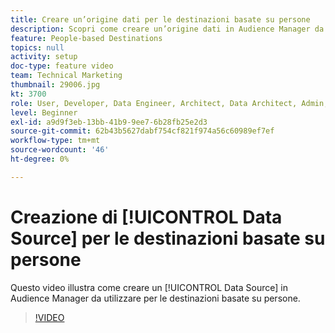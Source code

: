 ```yaml
---
title: Creare un’origine dati per le destinazioni basate su persone
description: Scopri come creare un’origine dati in Audience Manager da utilizzare per le destinazioni basate su persone.
feature: People-based Destinations
topics: null
activity: setup
doc-type: feature video
team: Technical Marketing
thumbnail: 29006.jpg
kt: 3700
role: User, Developer, Data Engineer, Architect, Data Architect, Admin, Leader
level: Beginner
exl-id: a9d9f3eb-13bb-41b9-9ee7-6b28fb25e2d3
source-git-commit: 62b43b5627dabf754cf821f974a56c60989ef7ef
workflow-type: tm+mt
source-wordcount: '46'
ht-degree: 0%

---
```


# Creazione di [!UICONTROL Data Source] per le destinazioni basate su persone

Questo video illustra come creare un [!UICONTROL Data Source] in Audience Manager da utilizzare per le destinazioni basate su persone.

>[!VIDEO](https://video.tv.adobe.com/v/29006/?quality=12)
